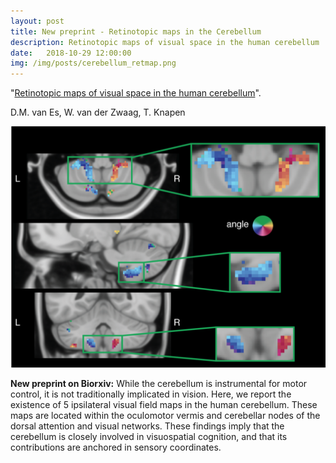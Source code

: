 ```yaml
---
layout: post
title: New preprint - Retinotopic maps in the Cerebellum
description: Retinotopic maps of visual space in the human cerebellum
date:   2018-10-29 12:00:00
img: /img/posts/cerebellum_retmap.png
---
```


"<a href="https://www.biorxiv.org/content/early/2018/10/29/455170" target="_blank" alt="Retinotopic maps of visual space in the human cerebellum" >Retinotopic maps of visual space in the human cerebellum</a>". 

D.M. van Es, W. van der Zwaag, T. Knapen

<img class="col one right" src="/img/posts/cerebellum_retmap.png">

**New preprint on Biorxiv:** While the cerebellum is instrumental for motor control, it is not traditionally implicated in vision. Here, we report the existence of 5 ipsilateral visual field maps in the human cerebellum. These maps are located within the oculomotor vermis and cerebellar nodes of the dorsal attention and visual networks. These findings imply that the cerebellum is closely involved in visuospatial cognition, and that its contributions are anchored in sensory coordinates.